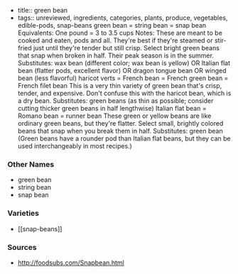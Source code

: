 - title:: green bean
- tags:: unreviewed, ingredients, categories, plants, produce, vegetables, edible-pods, snap-beans
green bean = string bean = snap bean Equivalents: One pound = 3 to 3.5 cups Notes: These are meant to be cooked and eaten, pods and all. They're best if they're steamed or stir-fried just until they're tender but still crisp. Select bright green beans that snap when broken in half. Their peak season is in the summer. Substitutes: wax bean (different color; wax bean is yellow) OR Italian flat bean (flatter pods, excellent flavor) OR dragon tongue bean OR winged bean (less flavorful) haricot verts = French bean = French green bean = French filet bean This is a very thin variety of green bean that's crisp, tender, and expensive. Don't confuse this with the haricot bean, which is a dry bean. Substitutes: green beans (as thin as possible; consider cutting thicker green beans in half lengthwise) Italian flat bean = Romano bean = runner bean These green or yellow beans are like ordinary green beans, but they're flatter. Select small, brightly colored beans that snap when you break them in half. Substitutes: green bean (Green beans have a rounder pod than Italian flat beans, but they can be used interchangeably in most recipes.)

### Other Names

* green bean
* string bean
* snap bean

### Varieties

* [[snap-beans]]

### Sources
* http://foodsubs.com/Snapbean.html
